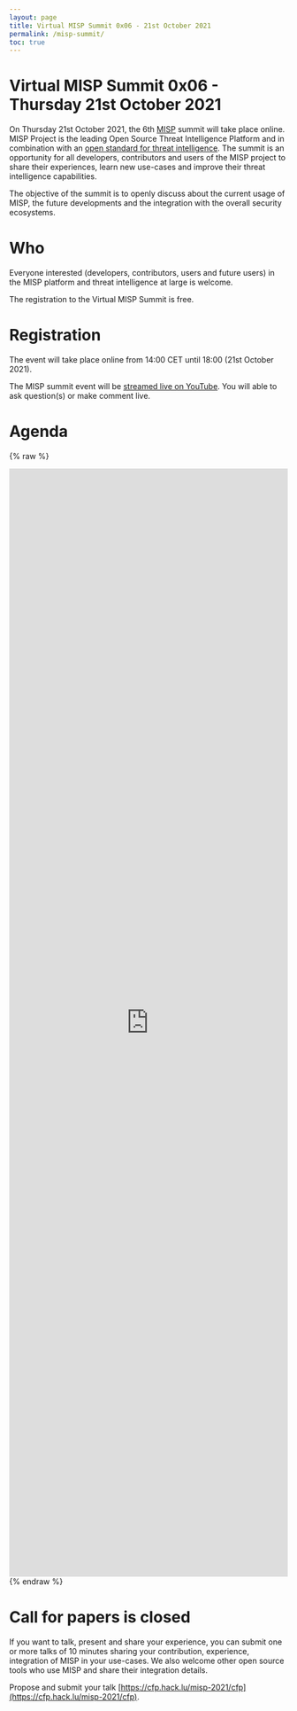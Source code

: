 ```yaml
---
layout: page
title: Virtual MISP Summit 0x06 - 21st October 2021
permalink: /misp-summit/
toc: true
---
```


# Virtual MISP Summit 0x06 - Thursday 21st October 2021

On Thursday 21st October 2021, the 6th [MISP](https://www.misp-project.org) summit will take place online. MISP Project is the leading Open Source Threat Intelligence Platform and in combination with an [open standard for threat intelligence](https://www.misp-standard.org/). The summit is an opportunity for all developers, contributors and users of the MISP project to share their experiences, learn new use-cases and improve their threat intelligence capabilities.

The objective of the summit is to openly discuss about the current usage of MISP, the future developments and the integration with the overall security ecosystems.

# Who

Everyone interested (developers, contributors, users and future users) in the MISP platform and threat intelligence at large is welcome.

The registration to the Virtual MISP Summit is free.

# Registration

The event will take place online from 14:00 CET until 18:00 (21st October 2021).

The MISP summit event will be [streamed live on YouTube](https://youtu.be/zLX-ykn57uQ). You will able to ask question(s) or make comment live.

# Agenda

{% raw %}
<iframe frameborder="no" border="0" marginwidth="0" marginheight="0" height="2000" width="100%" src="https://cfp.hack.lu/misp-2021/schedule/"></iframe>
{% endraw %}


# Call for papers is closed

If you want to talk, present and share your experience, you can submit one or more talks of 10 minutes sharing your contribution, experience, integration of MISP in your use-cases. We also welcome other open source tools who use MISP and share their integration details.

Propose and submit your talk [https://cfp.hack.lu/misp-2021/cfp](https://cfp.hack.lu/misp-2021/cfp).


